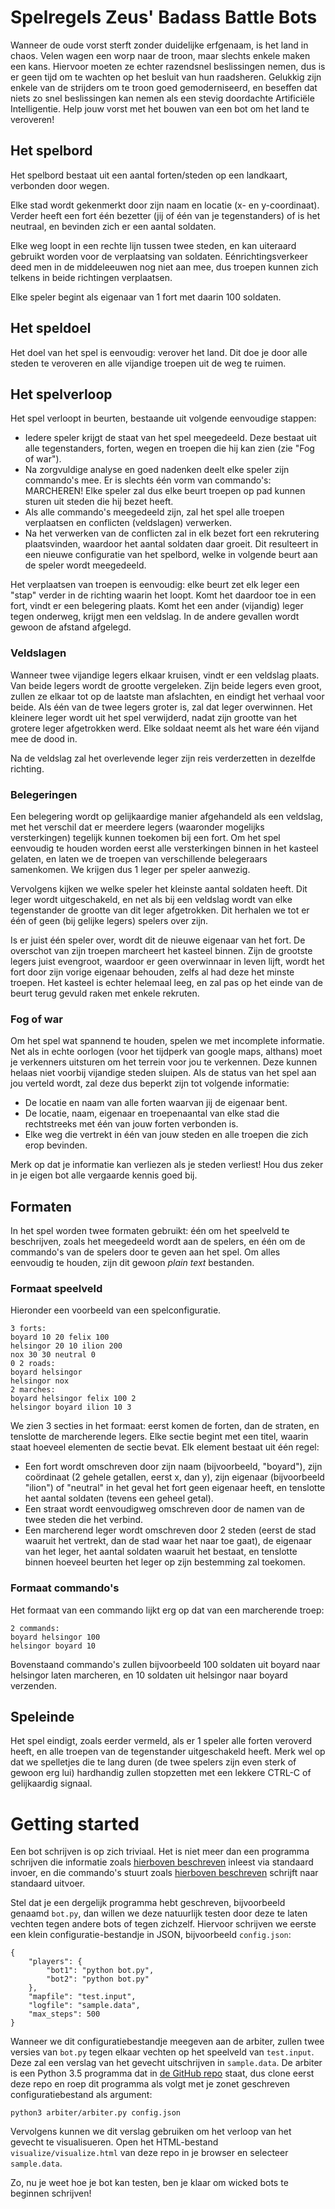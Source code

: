 # Spelregels Zeus' Badass Battle Bots

Wanneer de oude vorst sterft zonder duidelijke erfgenaam, is het land in chaos.
Velen wagen een worp naar de troon, maar slechts enkele maken een kans.
Hiervoor moeten ze echter razendsnel beslissingen nemen, dus is er geen tijd om
te wachten op het besluit van hun raadsheren. Gelukkig zijn enkele van de
strijders om te troon goed gemoderniseerd, en beseffen dat niets zo snel
beslissingen kan nemen als een stevig doordachte Artificiële Intelligentie.
Help jouw vorst met het bouwen van een bot om het land te veroveren!

## Het spelbord

Het spelbord bestaat uit een aantal forten/steden op een landkaart, verbonden
door wegen.

Elke stad wordt gekenmerkt door zijn naam en locatie (x- en y-coordinaat).
Verder heeft een fort één bezetter (jij of één van je tegenstanders) of is het
neutraal, en bevinden zich er een aantal soldaten.

Elke weg loopt in een rechte lijn tussen twee steden, en kan uiteraard gebruikt
worden voor de verplaatsing van soldaten. Eénrichtingsverkeer deed men in de
middeleeuwen nog niet aan mee, dus troepen kunnen zich telkens in beide
richtingen verplaatsen.

Elke speler begint als eigenaar van 1 fort met daarin 100 soldaten.

## Het speldoel

Het doel van het spel is eenvoudig: verover het land. Dit doe je door alle
steden te veroveren en alle vijandige troepen uit de weg te ruimen.

## Het spelverloop

Het spel verloopt in beurten, bestaande uit volgende eenvoudige stappen:

- Iedere speler krijgt de staat van het spel meegedeeld. Deze bestaat uit alle
  tegenstanders, forten, wegen en troepen die hij kan zien (zie "Fog of war").
- Na zorgvuldige analyse en goed nadenken deelt elke speler zijn commando's
  mee. Er is slechts één vorm van commando's: MARCHEREN! Elke speler zal dus
  elke beurt troepen op pad kunnen sturen uit steden die hij bezet heeft.
- Als alle commando's meegedeeld zijn, zal het spel alle troepen verplaatsen en
  conflicten (veldslagen) verwerken.
- Na het verwerken van de conflicten zal in elk bezet fort een rekrutering
  plaatsvinden, waardoor het aantal soldaten daar groeit. Dit resulteert in een
  nieuwe configuratie van het spelbord, welke in volgende beurt aan de speler
  wordt meegedeeld.

Het verplaatsen van troepen is eenvoudig: elke beurt zet elk leger een "stap"
verder in de richting waarin het loopt. Komt het daardoor toe in een fort,
vindt er een belegering plaats. Komt het een ander (vijandig) leger tegen
onderweg, krijgt men een veldslag. In de andere gevallen wordt gewoon de
afstand afgelegd.

### Veldslagen

Wanneer twee vijandige legers elkaar kruisen, vindt er een veldslag plaats. Van
beide legers wordt de grootte vergeleken. Zijn beide legers even groot, zullen
ze elkaar tot op de laatste man afslachten, en eindigt het verhaal voor beide.
Als één van de twee legers groter is, zal dat leger overwinnen. Het kleinere
leger wordt uit het spel verwijderd, nadat zijn grootte van het grotere leger
afgetrokken werd. Elke soldaat neemt als het ware één vijand mee de dood in.

Na de veldslag zal het overlevende leger zijn reis verderzetten in dezelfde
richting.

### Belegeringen

Een belegering wordt op gelijkaardige manier afgehandeld als een veldslag, met
het verschil dat er meerdere legers (waaronder mogelijks versterkingen)
tegelijk kunnen toekomen bij een fort. Om het spel eenvoudig te houden worden
eerst alle versterkingen binnen in het kasteel gelaten, en laten we de troepen
van verschillende belegeraars samenkomen. We krijgen dus 1 leger per speler
aanwezig.

Vervolgens kijken we welke speler het kleinste aantal soldaten heeft. Dit leger
wordt uitgeschakeld, en net als bij een veldslag wordt van elke tegenstander de
grootte van dit leger afgetrokken. Dit herhalen we tot er één of geen (bij
gelijke legers) spelers over zijn.

Is er juist één speler over, wordt dit de nieuwe eigenaar van het fort. De
overschot van zijn troepen marcheert het kasteel binnen. Zijn de grootste
legers juist evengroot, waardoor er geen overwinnaar in leven lijft, wordt het
fort door zijn vorige eigenaar behouden, zelfs al had deze het minste troepen.
Het kasteel is echter helemaal leeg, en zal pas op het einde van de beurt terug
gevuld raken met enkele rekruten.

### Fog of war

Om het spel wat spannend te houden, spelen we met incomplete informatie. Net
als in echte oorlogen (voor het tijdperk van google maps, althans) moet je
verkenners uitsturen om het terrein voor jou te verkennen. Deze kunnen helaas
niet voorbij vijandige steden sluipen. Als de status van het spel aan jou
verteld wordt, zal deze dus beperkt zijn tot volgende informatie:

- De locatie en naam van alle forten waarvan jij de eigenaar bent.
- De locatie, naam, eigenaar en troepenaantal van elke stad die rechtstreeks
  met één van jouw forten verbonden is.
- Elke weg die vertrekt in één van jouw steden en alle troepen die zich erop
  bevinden.

Merk op dat je informatie kan verliezen als je steden verliest! Hou dus zeker
in je eigen bot alle vergaarde kennis goed bij.

## Formaten

In het spel worden twee formaten gebruikt: één om het speelveld te beschrijven,
zoals het meegedeeld wordt aan de spelers, en één om de commando's van de
spelers door te geven aan het spel. Om alles eenvoudig te houden, zijn dit
gewoon *plain text* bestanden.

### <a name="formaat-speelveld">Formaat speelveld</a>

Hieronder een voorbeeld van een spelconfiguratie.

    3 forts:
    boyard 10 20 felix 100
    helsingor 20 10 ilion 200
    nox 30 30 neutral 0
    0 2 roads:
    boyard helsingor
    helsingor nox
    2 marches:
    boyard helsingor felix 100 2
    helsingor boyard ilion 10 3

We zien 3 secties in het formaat: eerst komen de forten, dan de straten, en
tenslotte de marcherende legers. Elke sectie begint met een titel, waarin staat
hoeveel elementen de sectie bevat. Elk element bestaat uit één regel:

- Een fort wordt omschreven door zijn naam (bijvoorbeeld, "boyard"), zijn
  coördinaat (2 gehele getallen, eerst x, dan y), zijn eigenaar (bijvoorbeeld
  "ilion") of "neutral" in het geval het fort geen eigenaar heeft, en tenslotte
  het aantal soldaten (tevens een geheel getal).
- Een straat wordt eenvoudigweg omschreven door de namen van de twee steden die
  het verbind.
- Een marcherend leger wordt omschreven door 2 steden (eerst de stad waaruit
  het vertrekt, dan de stad waar het naar toe gaat), de eigenaar van het leger,
  het aantal soldaten waaruit het bestaat, en tenslotte binnen hoeveel beurten
  het leger op zijn bestemming zal toekomen.

### <a name="formaat-commandos">Formaat commando's</a>

Het formaat van een commando lijkt erg op dat van een marcherende troep:

    2 commands:
    boyard helsingor 100
    helsingor boyard 10

Bovenstaand commando's zullen bijvoorbeeld 100 soldaten uit boyard naar
helsingor laten marcheren, en 10 soldaten uit helsingor naar boyard verzenden.

## Speleinde

Het spel eindigt, zoals eerder vermeld, als er 1 speler alle forten veroverd
heeft, en alle troepen van de tegenstander uitgeschakeld heeft. Merk wel op dat
we spelletjes die te lang duren (de twee spelers zijn even sterk of gewoon erg
lui) hardhandig zullen stopzetten met een lekkere CTRL-C of gelijkaardig
signaal.


# Getting started

Een bot schrijven is op zich triviaal. Het is niet meer dan een programma
schrijven die informatie zoals [hierboven beschreven](#formaat-speelveld)
inleest via standaard invoer, en die commando's stuurt zoals [hierboven
beschreven](#formaat-commandos) schrijft naar standaard uitvoer.

Stel dat je een dergelijk programma hebt geschreven, bijvoorbeeld genaamd
`bot.py`, dan willen we deze natuurlijk testen door deze te laten vechten tegen
andere bots of tegen zichzelf. Hiervoor schrijven we eerste een klein
configuratie-bestandje in JSON, bijvoorbeeld `config.json`:

    {
        "players": {
            "bot1": "python bot.py",
            "bot2": "python bot.py"
        },
        "mapfile": "test.input",
        "logfile": "sample.data",
        "max_steps": 500
    }

Wanneer we dit configuratiebestandje meegeven aan de arbiter, zullen twee
versies van `bot.py` tegen elkaar vechten op het speelveld van `test.input`.
Deze zal een verslag van het gevecht uitschrijven in `sample.data`.
De arbiter is een Python 3.5 programma dat in [de GitHub
repo](https://github.com/ZeusWPI/aichallenge) staat, dus clone eerst deze repo
en roep dit programma als volgt met je zonet geschreven configuratiebestand als
argument:

    python3 arbiter/arbiter.py config.json

Vervolgens kunnen we dit verslag gebruiken om het verloop van het gevecht te
visualisueren. Open het HTML-bestand `visualize/visualize.html` van deze repo in
je browser en selecteer `sample.data`.

Zo, nu je weet hoe je bot kan testen, ben je klaar om wicked bots te beginnen
schrijven!
